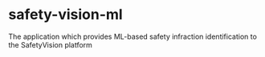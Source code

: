 # safety-vision-ml
The application which provides ML-based safety infraction identification to the SafetyVision platform
